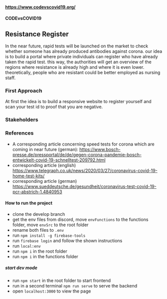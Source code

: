#### https://www.codevscovid19.org/
#### CODEvsCOVID19

## Resistance Register

In the near future, rapid tests will be launched on the market to check whether someone has already produced antibodies against corona. our idea is to build a portal where private individuals can register who have already taken the rapid test. this way, the authorities will get an overview of the regions where resistance is already high and where it is even lower. theoretically, people who are resistant could be better employed as nursing staff.

### First Approach
At first the idea is to build a responsive website to register yourself and scan your test id to proof that you are negative.

### Stakeholders

### References
- A corresponding article concerning speed tests for corona which are coming in near future (german): https://www.bosch-presse.de/pressportal/de/de/gegen-corona-pandemie-bosch-entwickelt-covid-19-schnelltest-209792.html
- corresponding article (english) https://www.telegraph.co.uk/news/2020/03/27/coronavirus-covid-19-home-test-kits/
- corresponding article (german) https://www.sueddeutsche.de/gesundheit/coronavirus-test-covid-19-pcr-abstrich-1.4840953


#### How to run the project
- clone the develop branch
- get the env files from discord, move `envFunctions` to the functions folder, move `envSrc` to the root folder
- rename both files to `.env`
- run `npm install -g firebase-tools`
- run `firebase login` and follow the shown instructions
- run `local:env`
- run `npm i` in the root folder
- run `npm i` in the functions folder
##### start dev mode
- run `npm start` in the root folder to start frontend
- run in a second terminal `npm run serve` to serve the backend
- open `localhost:3000` to view the page
